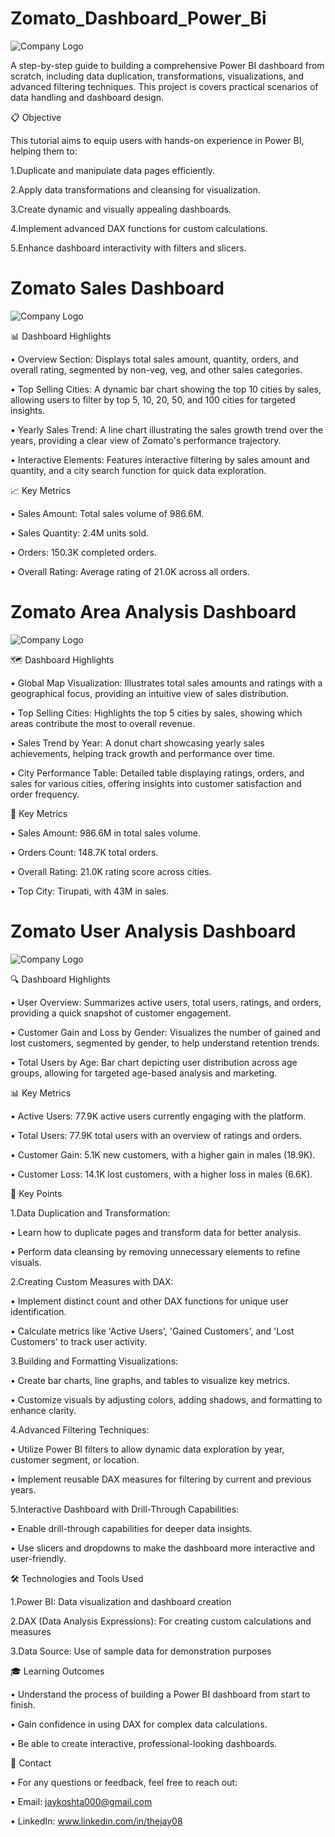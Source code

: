 # Zomato_Dashboard_Power_Bi

![Company Logo](https://github.com/thejay08/jay08_Zomato_Dashboard_Power_Bi/blob/main/Zomato_Dashboard_Image_1.png)

A step-by-step guide to building a comprehensive Power BI dashboard from scratch, including data duplication, transformations, visualizations, and advanced filtering techniques. This project is covers practical scenarios of data handling and dashboard design.

📋 Objective

This tutorial aims to equip users with hands-on experience in Power BI, helping them to:

1.Duplicate and manipulate data pages efficiently.

2.Apply data transformations and cleansing for visualization.

3.Create dynamic and visually appealing dashboards.

4.Implement advanced DAX functions for custom calculations.

5.Enhance dashboard interactivity with filters and slicers.

 # Zomato Sales Dashboard

![Company Logo](https://github.com/thejay08/jay08_Zomato_Dashboard_Power_Bi/blob/main/Zomato_Dashboard_Image_2.png)

📊 Dashboard Highlights

•	Overview Section: Displays total sales amount, quantity, orders, and overall rating, segmented by non-veg, veg, and other sales categories.

•	Top Selling Cities: A dynamic bar chart showing the top 10 cities by sales, allowing users to filter by top 5, 10, 20, 50, and 100 cities for targeted insights.

•	Yearly Sales Trend: A line chart illustrating the sales growth trend over the years, providing a clear view of Zomato's performance trajectory.

•	Interactive Elements: Features interactive filtering by sales amount and quantity, and a city search function for quick data exploration.

📈 Key Metrics

•	Sales Amount: Total sales volume of 986.6M.

•	Sales Quantity: 2.4M units sold.

•	Orders: 150.3K completed orders.

•	Overall Rating: Average rating of 21.0K across all orders.


# Zomato Area Analysis Dashboard

![Company Logo](https://github.com/thejay08/jay08_Zomato_Dashboard_Power_Bi/blob/main/Zomato_Dashboard_Image_3.png)

🗺️ Dashboard Highlights

•	Global Map Visualization: Illustrates total sales amounts and ratings with a geographical focus, providing an intuitive view of sales distribution.

•	Top Selling Cities: Highlights the top 5 cities by sales, showing which areas contribute the most to overall revenue.

•	Sales Trend by Year: A donut chart showcasing yearly sales achievements, helping track growth and performance over time.

•	City Performance Table: Detailed table displaying ratings, orders, and sales for various cities, offering insights into customer satisfaction and order frequency.

📌 Key Metrics

•	Sales Amount: 986.6M in total sales volume.

•	Orders Count: 148.7K total orders.

•	Overall Rating: 21.0K rating score across cities.

•	Top City: Tirupati, with 43M in sales.


# Zomato User Analysis Dashboard

![Company Logo](https://github.com/thejay08/jay08_Zomato_Dashboard_Power_Bi/blob/main/Zomato_Dashboard_Image_4.png)

🔍 Dashboard Highlights

•	User Overview: Summarizes active users, total users, ratings, and orders, providing a quick snapshot of customer engagement.

•	Customer Gain and Loss by Gender: Visualizes the number of gained and lost customers, segmented by gender, to help understand retention trends.

•	Total Users by Age: Bar chart depicting user distribution across age groups, allowing for targeted age-based analysis and marketing.

📊 Key Metrics

•	Active Users: 77.9K active users currently engaging with the platform.

•	Total Users: 77.9K total users with an overview of ratings and orders.

•	Customer Gain: 5.1K new customers, with a higher gain in males (18.9K).

•	Customer Loss: 14.1K lost customers, with a higher loss in males (6.6K).


🔑 Key Points

1.Data Duplication and Transformation:

• Learn how to duplicate pages and transform data for better analysis.

• Perform data cleansing by removing unnecessary elements to refine visuals.

2.Creating Custom Measures with DAX:

• Implement distinct count and other DAX functions for unique user identification.

• Calculate metrics like 'Active Users', 'Gained Customers', and 'Lost Customers' to track user activity.

3.Building and Formatting Visualizations:

• Create bar charts, line graphs, and tables to visualize key metrics.

• Customize visuals by adjusting colors, adding shadows, and formatting to enhance clarity.

4.Advanced Filtering Techniques:

• Utilize Power BI filters to allow dynamic data exploration by year, customer segment, or location.

• Implement reusable DAX measures for filtering by current and previous years.

5.Interactive Dashboard with Drill-Through Capabilities:

• Enable drill-through capabilities for deeper data insights.

• Use slicers and dropdowns to make the dashboard more interactive and user-friendly.

🛠 Technologies and Tools Used

1.Power BI: Data visualization and dashboard creation

2.DAX (Data Analysis Expressions): For creating custom calculations and measures

3.Data Source: Use of sample data for demonstration purposes

🎓 Learning Outcomes

• Understand the process of building a Power BI dashboard from start to finish.

• Gain confidence in using DAX for complex data calculations.

• Be able to create interactive, professional-looking dashboards.

📧 Contact

• For any questions or feedback, feel free to reach out:

• Email: jaykoshta000@gmail.com

• LinkedIn: www.linkedin.com/in/thejay08
